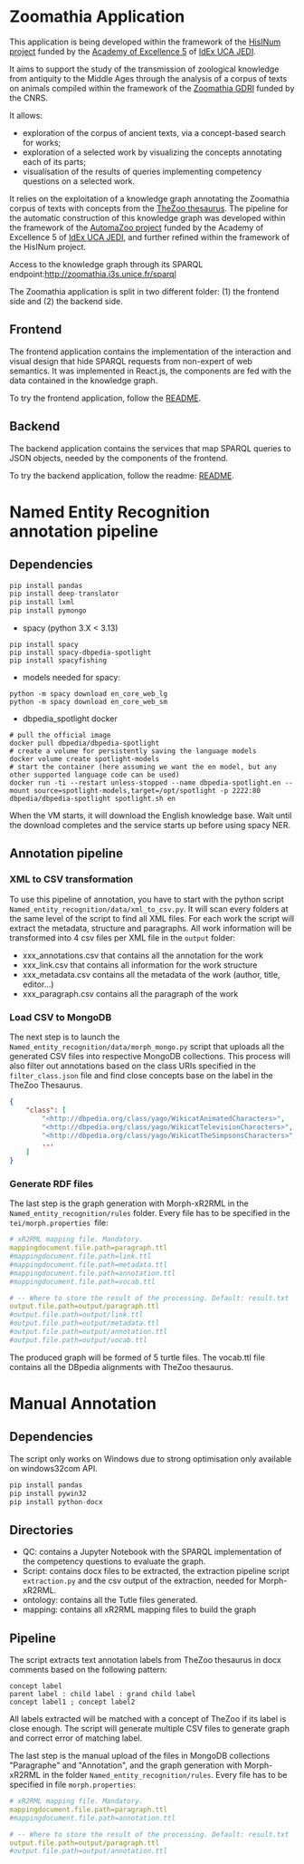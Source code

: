 # Zoomathia Application

This application is being developed within the framework of the [HisINum project](https://univ-cotedazur.fr/recherche-innovation/structures-de-recherche/academies-dexcellence/academie-dexcellence-homme-idees-et-milieux/projets-de-recherche/projets-2020-2024/hisinum) funded by the [Academy of Excellence 5](https://univ-cotedazur.fr/recherche-innovation/structures-de-recherche/academies-dexcellence/academie-dexcellence-homme-idees-et-milieux) of [IdEx UCA JEDI](https://univ-cotedazur.fr/recherche-innovation/defis-scientifiques-idex).

It aims to support the study of the transmission of zoological knowledge  from antiquity to the Middle Ages through the analysis of a corpus of  texts on animals compiled within the framework of the [Zoomathia GDRI](https://www.cepam.cnrs.fr/sites/zoomathia/presentation-generale-du-gdri-zoomathia/) funded by the CNRS.

It allows:

- exploration of the corpus of ancient texts, via a concept-based search for works;
- exploration of a selected work by visualizing the concepts annotating each of its parts;
- visualisation of the results of queries implementing competency questions on a selected work.

It relies on the exploitation of a knowledge graph annotating the Zoomathia corpus of texts with concepts from the [TheZoo thesaurus](https://opentheso.huma-num.fr/opentheso/?idt=th310).
The pipeline for the automatic construction of this knowledge graph was developed within the framework of the [AutomaZoo project](https://univ-cotedazur.fr/recherche-innovation/structures-de-recherche/academies-dexcellence/academie-dexcellence-homme-idees-et-milieux/projets-de-recherche/projets-2020-2024/automazoo-annotation-automatique-dun-corpus-zoologique-ancien) funded by the Academy of Excellence 5 of [IdEx UCA JEDI](https://univ-cotedazur.fr/recherche-innovation/defis-scientifiques-idex), and further refined within the framework of the HisINum project.

Access to the knowledge graph through its SPARQL endpoint:http://zoomathia.i3s.unice.fr/sparql

The Zoomathia application is split in two different folder: (1) the frontend side and (2) the backend side.

## Frontend

The frontend application contains the implementation of the interaction and visual design that hide SPARQL requests from non-expert of web semantics. It was implemented in React.js, the components are fed with the data contained in the knowledge graph.

To try the frontend application, follow the [README](web-app/web-zoomathia).

## Backend

The backend application contains the services that map SPARQL queries to JSON objects, needed by the components of the frontend. 

To try the backend application, follow the readme: [README](web-app/backend).


# Named Entity Recognition annotation pipeline

## Dependencies

```python
pip install pandas
pip install deep-translator
pip install lxml
pip install pymongo
```

- spacy (python 3.X < 3.13)

```shell
pip install spacy
pip install spacy-dbpedia-spotlight
pip install spacyfishing
```
- models needed for spacy:

```shell
python -m spacy download en_core_web_lg
python -m spacy download en_core_web_sm
```

- dbpedia_spotlight docker

```shell
# pull the official image
docker pull dbpedia/dbpedia-spotlight
# create a volume for persistently saving the language models
docker volume create spotlight-models
# start the container (here assuming we want the en model, but any other supported language code can be used)
docker run -ti --restart unless-stopped --name dbpedia-spotlight.en --mount source=spotlight-models,target=/opt/spotlight -p 2222:80 dbpedia/dbpedia-spotlight spotlight.sh en
```
When the VM starts, it will download the English knowledge base. 
Wait until the download completes and the service starts up before using spacy NER.


## Annotation pipeline

### XML to CSV transformation

To use this pipeline of annotation, you have to start with the python script `Named_entity_recognition/data/xml_to_csv.py`. It will scan every folders at the same level of the script to find all XML files. For each work the script will extract the metadata, structure and paragraphs. All work information will be transformed into 4 csv files per XML file in the `output` folder:

- xxx_annotations.csv that contains all the annotation for the work
- xxx_link.csv that contains all information for the work structure
- xxx_metadata.csv contains all the metadata of the work (author, title, editor...)
- xxx_paragraph.csv contains all the paragraph of the work

### Load CSV to MongoDB

The next step is to launch the `Named_entity_recognition/data/morph_mongo.py` script that uploads all the generated CSV files into respective MongoDB collections. This process will also filter out annotations based on the class URIs specified in the `filter_class.json` file and find close concepts base on the label in the TheZoo Thesaurus.

```json
{
    "class": [
        "<http://dbpedia.org/class/yago/WikicatAnimatedCharacters>",
        "<http://dbpedia.org/class/yago/WikicatTelevisionCharacters>",
        "<http://dbpedia.org/class/yago/WikicatTheSimpsonsCharacters>",
        ...
    ]
}
```

### Generate RDF files

The last step is the graph generation with Morph-xR2RML in the `Named_entity_recognition/rules`  folder. Every file has to be specified in the `tei/morph.properties `file:

```yaml
# xR2RML mapping file. Mandatory.
mappingdocument.file.path=paragraph.ttl
#mappingdocument.file.path=link.ttl
#mappingdocument.file.path=metadata.ttl
#mappingdocument.file.path=annotation.ttl
#mappingdocument.file.path=vocab.ttl

# -- Where to store the result of the processing. Default: result.txt
output.file.path=output/paragraph.ttl
#output.file.path=output/link.ttl
#output.file.path=output/metadata.ttl
#output.file.path=output/annotation.ttl
#output.file.path=output/vocab.ttl
```

The produced graph will be formed of 5 turtle files. The vocab.ttl file contains all the DBpedia alignments with TheZoo thesaurus. 


# Manual Annotation

## Dependencies

The script only works on Windows due to strong optimisation only available on windows32com API.

```python
pip install pandas
pip install pywin32
pip install python-docx
```

## Directories

- QC: contains a Jupyter Notebook with the SPARQL implementation of the competency questions to evaluate the graph.
- Script: contains docx files to be extracted, the extraction pipeline script `extraction.py` and the csv output of the extraction, needed for Morph-xR2RML.
- ontology: contains all the Tutle files generated.
- mapping: contains all xR2RML mapping files to build the graph


## Pipeline

The script extracts text annotation labels from TheZoo thesaurus in docx comments based on the following pattern:

```
concept label
parent label : child label : grand child label
concept label1 ; concept label2
```

All labels extracted will be matched with a concept of TheZoo if its label is close enough. 
The script will generate multiple CSV files to generate graph and correct error of matching label.

The last step is the manual upload of the files in MongoDB collections "Paragraphe" and "Annotation", and the graph generation with Morph-xR2RML in the folder `Named_entity_recognition/rules`. Every file has to be specified in file `morph.properties`:

```yaml
# xR2RML mapping file. Mandatory.
mappingdocument.file.path=paragraph.ttl
#mappingdocument.file.path=annotation.ttl

# -- Where to store the result of the processing. Default: result.txt
output.file.path=output/paragraph.ttl
#output.file.path=output/annotation.ttl
```
